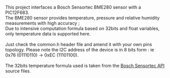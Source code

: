 This project interfaces a Bosch Sensortec BME280 sensor with a PIC12F683.<br>
The BME280 sensor provides temperature, pressure and relative humidity measurements with high accuracy ;<br>
Due to intensive computation formula based on 32bits and float variables, only temperature data is supported here.<br>
<br>
Just check the common.h header file and amend it with your own pins topology. Please note the I2C address of the device is in 8 bits form : ie 0x76 (01110110) -> 0xEC (11101100).<br>
<br>
The 32bits temperature formula used is taken from the <a href="https://github.com/boschsensortec/BME280_SensorAPI">Bosch Sensortec API</a> source files.
